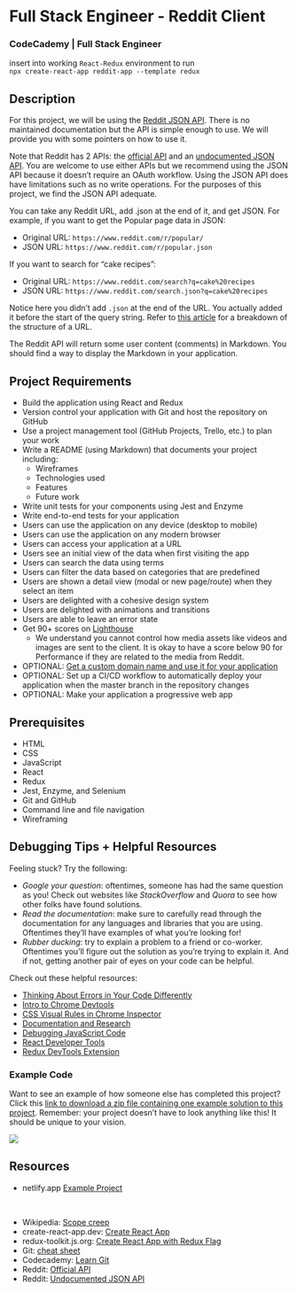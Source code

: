 # Full Stack Engineer - Reddit Client
### CodeCademy | Full Stack Engineer
insert into working `React-Redux` environment to run<br />
`npx create-react-app reddit-app --template redux`

## Description
For this project, we will be using the [Reddit JSON API](https://github.com/reddit-archive/reddit/wiki/JSON). There is no maintained documentation but the API is simple enough to use. We will provide you with some pointers on how to use it.

Note that Reddit has 2 APIs: the [official API](https://www.reddit.com/dev/api/) and an [undocumented JSON API](https://github.com/reddit-archive/reddit/wiki/JSON). You are welcome to use either APIs but we recommend using the JSON API because it doesn’t require an OAuth workflow. Using the JSON API does have limitations such as no write operations. For the purposes of this project, we find the JSON API adequate.

You can take any Reddit URL, add .json at the end of it, and get JSON. For example, if you want to get the Popular page data in JSON:
* Original URL: `https://www.reddit.com/r/popular/`
* JSON URL: `https://www.reddit.com/r/popular.json`

If you want to search for “cake recipes”:
* Original URL: `https://www.reddit.com/search?q=cake%20recipes`
* JSON URL: `https://www.reddit.com/search.json?q=cake%20recipes`

Notice here you didn’t add `.json` at the end of the URL. You actually added it before the start of the query string. Refer to [this article](https://www.quora.com/What-are-the-parts-of-a-URL) for a breakdown of the structure of a URL.

The Reddit API will return some user content (comments) in Markdown. You should find a way to display the Markdown in your application.

## Project Requirements
* Build the application using React and Redux
* Version control your application with Git and host the repository on GitHub
* Use a project management tool (GitHub Projects, Trello, etc.) to plan your work
* Write a README (using Markdown) that documents your project including:
  * Wireframes
  * Technologies used
  * Features
  * Future work
* Write unit tests for your components using Jest and Enzyme
* Write end-to-end tests for your application
* Users can use the application on any device (desktop to mobile)
* Users can use the application on any modern browser
* Users can access your application at a URL
* Users see an initial view of the data when first visiting the app
* Users can search the data using terms
* Users can filter the data based on categories that are predefined
* Users are shown a detail view (modal or new page/route) when they select an item
* Users are delighted with a cohesive design system
* Users are delighted with animations and transitions
* Users are able to leave an error state
* Get 90+ scores on [Lighthouse](https://web.dev/measure/)
  * We understand you cannot control how media assets like videos and images are sent to the client. It is okay to have a score below 90 for Performance if they are related to the media from Reddit.
* OPTIONAL: [Get a custom domain name and use it for your application](https://www.codecademy.com/courses/make-a-website/lessons/setting-up-your-domain/exercises/how-websites-work)
* OPTIONAL: Set up a CI/CD workflow to automatically deploy your application when the master branch in the repository changes
* OPTIONAL: Make your application a progressive web app

## Prerequisites
* HTML
* CSS
* JavaScript
* React
* Redux
* Jest, Enzyme, and Selenium
* Git and GitHub
* Command line and file navigation
* Wireframing

## Debugging Tips + Helpful Resources
Feeling stuck? Try the following:
* <i>Google your question</i>: oftentimes, someone has had the same question as you! Check out websites like <i>StackOverflow</i> and <i>Quora</i> to see how other folks have found solutions.
* <i>Read the documentation</i>: make sure to carefully read through the documentation for any languages and libraries that you are using. Oftentimes they’ll have examples of what you’re looking for!
* <i>Rubber ducking</i>: try to explain a problem to a friend or co-worker. Oftentimes you’ll figure out the solution as you’re trying to explain it. And if not, getting another pair of eyes on your code can be helpful.

Check out these helpful resources:
* [Thinking About Errors in Your Code Differently](https://www.codecademy.com/content-items/673d70052fe5627f2222ab7840b4c5db)
* [Intro to Chrome Devtools](https://www.codecademy.com/content-items/8e57b181e3c4a62b70476bd76ab11624)
* [CSS Visual Rules in Chrome Inspector](https://www.codecademy.com/content-items/73ce848773660b8f73086a073113c3fe)
* [Documentation and Research](https://www.codecademy.com/content-items/8219be05381030feb2d9530fedb457fd)
* [Debugging JavaScript Code](https://www.codecademy.com/content-items/e8a7f4f36eae1c4ee642af3cea4bfb4a)
* [React Developer Tools](https://www.codecademy.com/paths/build-web-apps-with-react/tracks/bwa-intro-to-react/modules/ravenous-part-one/informationals/ready-react-developer-tools)
* [Redux DevTools Extension](https://www.codecademy.com/content-items/698c535e3cdf6ce8484bd34138341767)

### Example Code
Want to see an example of how someone else has completed this project? Click this [link to download a zip file containing one example solution to this project](https://static-assets.codecademy.com/Paths/front-end-career-path/reddit-client/reddit-client-master.zip). Remember: your project doesn’t have to look anything like this! It should be unique to your vision.

<img src="https://github.com/AJuskys/Full_Stack_Engineer-Reddit_Client/blob/main/reddit-client-loading-slow.webp" />

## Resources
* netlify.app [Example Project](https://reddit-client.netlify.app/)

<br />

* Wikipedia: [Scope creep](https://en.wikipedia.org/wiki/Scope_creep)
* create-react-app.dev: [Create React App](https://create-react-app.dev/)
* redux-toolkit.js.org: [Create React App with Redux Flag](https://redux-toolkit.js.org/introduction/getting-started#using-create-react-app)
* Git: [cheat sheet](https://education.github.com/git-cheat-sheet-education.pdf)
* Codecademy: [Learn Git](https://www.codecademy.com/learn/learn-git)
* Reddit: [Official API](https://www.reddit.com/dev/api/)
* Reddit: [Undocumented JSON API](https://github.com/reddit-archive/reddit/wiki/JSON)
